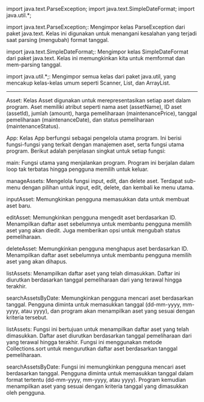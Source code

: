 import java.text.ParseException;
import java.text.SimpleDateFormat;
import java.util.*;

import java.text.ParseException;: Mengimpor kelas ParseException dari paket java.text. Kelas ini digunakan untuk menangani kesalahan yang terjadi saat parsing (mengubah) format tanggal.

import java.text.SimpleDateFormat;: Mengimpor kelas SimpleDateFormat dari paket java.text. Kelas ini memungkinkan kita untuk memformat dan mem-parsing tanggal.

import java.util.*;: Mengimpor semua kelas dari paket java.util, yang mencakup kelas-kelas umum seperti Scanner, List, dan ArrayList.

-------------------------------------------------
Asset:
Kelas Asset digunakan untuk merepresentasikan setiap aset dalam program. Aset memiliki atribut seperti nama aset (assetName), ID aset (assetId), jumlah (amount), harga pemeliharaan (maintenancePrice), tanggal pemeliharaan (maintenanceDate), dan status pemeliharaan (maintenanceStatus).

App:
Kelas App berfungsi sebagai pengelola utama program. Ini berisi fungsi-fungsi yang terkait dengan manajemen aset, serta fungsi utama program. Berikut adalah penjelasan singkat untuk setiap fungsi:

main: Fungsi utama yang menjalankan program. Program ini berjalan dalam loop tak terbatas hingga pengguna memilih untuk keluar.

manageAssets: Mengelola fungsi input, edit, dan delete aset. Terdapat sub-menu dengan pilihan untuk input, edit, delete, dan kembali ke menu utama.

inputAsset: Memungkinkan pengguna memasukkan data untuk membuat aset baru.

editAsset: Memungkinkan pengguna mengedit aset berdasarkan ID. Menampilkan daftar aset sebelumnya untuk membantu pengguna memilih aset yang akan diedit. Juga memberikan opsi untuk mengubah status pemeliharaan.

deleteAsset: Memungkinkan pengguna menghapus aset berdasarkan ID. Menampilkan daftar aset sebelumnya untuk membantu pengguna memilih aset yang akan dihapus.

listAssets: Menampilkan daftar aset yang telah dimasukkan. Daftar ini diurutkan berdasarkan tanggal pemeliharaan dari yang terawal hingga terakhir.

searchAssetsByDate: Memungkinkan pengguna mencari aset berdasarkan tanggal. Pengguna diminta untuk memasukkan tanggal (dd-mm-yyyy, mm-yyyy, atau yyyy), dan program akan menampilkan aset yang sesuai dengan kriteria tersebut.

listAssets: Fungsi ini bertujuan untuk menampilkan daftar aset yang telah dimasukkan. Daftar aset diurutkan berdasarkan tanggal pemeliharaan dari yang terawal hingga terakhir. Fungsi ini menggunakan metode Collections.sort untuk mengurutkan daftar aset berdasarkan tanggal pemeliharaan.

searchAssetsByDate: Fungsi ini memungkinkan pengguna mencari aset berdasarkan tanggal. Pengguna diminta untuk memasukkan tanggal dalam format tertentu (dd-mm-yyyy, mm-yyyy, atau yyyy). Program kemudian menampilkan aset yang sesuai dengan kriteria tanggal yang dimasukkan oleh pengguna.